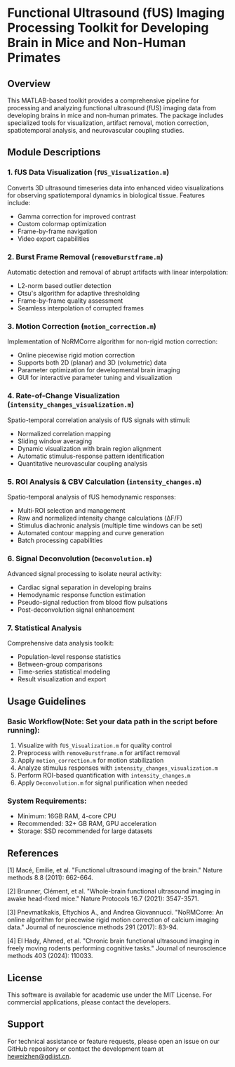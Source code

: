 # Functional Ultrasound (fUS) Imaging Processing Toolkit for Developing Brain in Mice and Non-Human Primates

## Overview
This MATLAB-based toolkit provides a comprehensive pipeline for processing and analyzing functional ultrasound (fUS) imaging data from developing brains in mice and non-human primates. The package includes specialized tools for visualization, artifact removal, motion correction, spatiotemporal analysis, and neurovascular coupling studies.

## Module Descriptions

### 1. fUS Data Visualization (`fUS_Visualization.m`)
Converts 3D ultrasound timeseries data into enhanced video visualizations for observing spatiotemporal dynamics in biological tissue. Features include:
- Gamma correction for improved contrast
- Custom colormap optimization
- Frame-by-frame navigation
- Video export capabilities

### 2. Burst Frame Removal (`removeBurstframe.m`)
Automatic detection and removal of abrupt artifacts with linear interpolation:
- L2-norm based outlier detection
- Otsu's algorithm for adaptive thresholding
- Frame-by-frame quality assessment
- Seamless interpolation of corrupted frames

### 3. Motion Correction (`motion_correction.m`)
Implementation of NoRMCorre algorithm for non-rigid motion correction:
- Online piecewise rigid motion correction
- Supports both 2D (planar) and 3D (volumetric) data
- Parameter optimization for developmental brain imaging
- GUI for interactive parameter tuning and visualization

### 4. Rate-of-Change Visualization (`intensity_changes_visualization.m`)
Spatio-temporal correlation analysis of fUS signals with stimuli:
- Normalized correlation mapping
- Sliding window averaging
- Dynamic visualization with brain region alignment
- Automatic stimulus-response pattern identification
- Quantitative neurovascular coupling analysis

### 5. ROI Analysis & CBV Calculation (`intensity_changes.m`)
Spatio-temporal analysis of fUS hemodynamic responses:
- Multi-ROI selection and management
- Raw and normalized intensity change calculations (ΔF/F)
- Stimulus diachronic analysis (multiple time windows can be set)
- Automated contour mapping and curve generation
- Batch processing capabilities

### 6. Signal Deconvolution (`Deconvolution.m`)
Advanced signal processing to isolate neural activity:
- Cardiac signal separation in developing brains
- Hemodynamic response function estimation
- Pseudo-signal reduction from blood flow pulsations
- Post-deconvolution signal enhancement

### 7. Statistical Analysis
Comprehensive data analysis toolkit:
- Population-level response statistics
- Between-group comparisons
- Time-series statistical modeling
- Result visualization and export

## Usage Guidelines

### Basic Workflow(Note: Set your data path in the script before running):
1. Visualize with `fUS_Visualization.m` for quality control
2. Preprocess with `removeBurstframe.m` for artifact removal
3. Apply `motion_correction.m` for motion stabilization
4. Analyze stimulus responses with `intensity_changes_visualization.m`
5. Perform ROI-based quantification with `intensity_changes.m`
6. Apply `Deconvolution.m` for signal purification when needed

### System Requirements:
- Minimum: 16GB RAM, 4-core CPU
- Recommended: 32+ GB RAM, GPU acceleration
- Storage: SSD recommended for large datasets

## References

[1] Macé, Emilie, et al. "Functional ultrasound imaging of the brain." Nature methods 8.8 (2011): 662-664.

[2] Brunner, Clément, et al. "Whole-brain functional ultrasound imaging in awake head-fixed mice." Nature Protocols 16.7 (2021): 3547-3571.

[3] Pnevmatikakis, Eftychios A., and Andrea Giovannucci. "NoRMCorre: An online algorithm for piecewise rigid motion correction of calcium imaging data." Journal of neuroscience methods 291 (2017): 83-94.

[4] El Hady, Ahmed, et al. "Chronic brain functional ultrasound imaging in freely moving rodents performing cognitive tasks." Journal of neuroscience methods 403 (2024): 110033.

## License
This software is available for academic use under the MIT License. For commercial applications, please contact the developers.

## Support
For technical assistance or feature requests, please open an issue on our GitHub repository or contact the development team at heweizhen@gdiist.cn.
